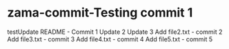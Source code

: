 # zama-commit-Testing commit 1
testUpdate README - Commit 1
Update 2
Update 3
Add file2.txt - commit 2
Add file3.txt - commit 3
Add file4.txt - commit 4
Add file5.txt - commit 5

